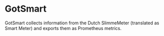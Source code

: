 GotSmart
========

GotSmart collects information from the Dutch SlimmeMeter (translated as Smart
Meter) and exports them as Prometheus metrics.

